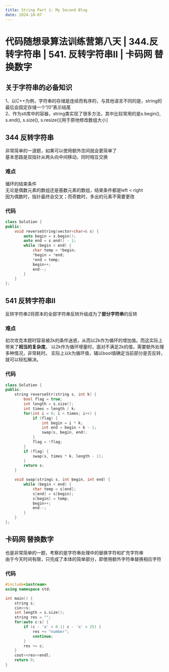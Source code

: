 ```yaml
---
title: String Part 1: My Second Blog
date: 2024-10-07
---
```

# 代码随想录算法训练营第八天 | 344.反转字符串 | 541. 反转字符串II | 卡码网 替换数字
## 关于字符串的必备知识
1、以C++为例，字符串的存储是连续而有序的，与其他语言不同的是，string的最后会固定存储一个”/0“表示结尾\
2、作为stl库中的容器，string类实现了很多方法，其中比较常用的是s.begin(), s.end(), s.size(), s.resize()[用于原地修改数组大小]
## 344 反转字符串
非常简单的一道题，如果可以使用额外空间就会更简单了\
基本思路是双指针从两头向中间移动，同时相互交换
### 难点
循环的结束条件\
无论是偶数元素的数组还是基数元素的数组，结束条件都是left < right\
因为偶数时，指针最终会交叉；而奇数时，多出的元素不需要更改
### 代码
~~~c++
class Solution {
public:
    void reverseString(vector<char>& s) {
        auto begin = s.begin();
        auto end = s.end() - 1;
        while (begin < end) {
            char temp = *begin;
            *begin = *end;
            *end = temp;
            begin++;
            end--;
        }
    }
};
~~~
## 541 反转字符串II
反转字符串2将原本的全部字符串反转升级成为了**部分字符串**的反转
### 难点
初次攻克本题时容易被2k的条件迷惑，从而以2k作为循环的增加值。而这实际上带来了**相当的复杂度**。
以2k作为循环增量时，面对不满足2k的值，需要额外处理多种情况，非常耗时。
实际上以k为循环值，辅以bool值确定当前部分是否反转，就可以轻松解决。
### 代码
~~~c++
class Solution {
public:
    string reverseStr(string s, int k) {
        bool flag = true;
        int length = s.size();
        int times = length / k;
        for(int i = 0; i < times; i++) {
            if (flag) {
                int begin = i * k;
                int end = begin + k - 1; 
                swap(s, begin, end);
            }
            flag = !flag;
        }
        if (flag) {
            swap(s, times * k, length - 1);
        }
        return s;
    }

    void swap(string& s, int begin, int end) {
        while (begin < end) {
            char temp = s[end];
            s[end] = s[begin];
            s[begin] = temp;
            begin++;
            end--;
        }
    }
};
~~~
## 卡码网 替换数字
也是非常简单的一题，考察的是字符串处理中的替换字符和扩充字符串\
由于今天时间有限，只完成了本体的简单部分，即使用额外字符串替换相应字符
### 代码
~~~c++
#include<iostream>
using namespace std;

int main() {
    string s; 
    cin>>s;
    int length = s.size();
    string res = "";
    for(auto c:s) {
        if (c - 'a' < 0 || c - 'a' > 25) {
            res += "number";
            continue;
        }
        res += c;
    }
    cout<<res<<endl;
    return 0;
}
~~~
